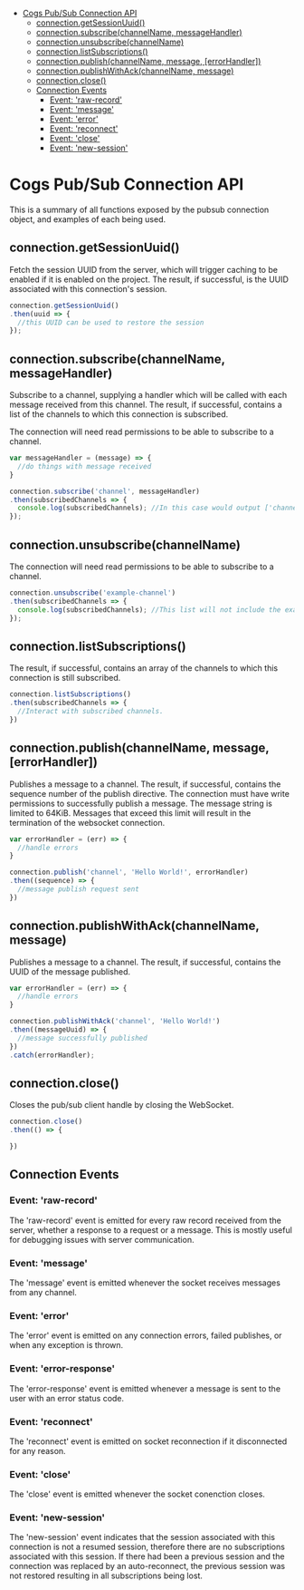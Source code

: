 <!-- toc -->
- [Cogs Pub/Sub Connection API](#cogs-pubsub-connection-api)
  - [connection.getSessionUuid()](#connectiongetsessionuuid)
  - [connection.subscribe(channelName, messageHandler)](#connectionsubscribechannelname-messagehandler)
  - [connection.unsubscribe(channelName)](#connectionunsubscribechannelname)
  - [connection.listSubscriptions()](#connectionlistsubscriptions)
  - [connection.publish(channelName, message, [errorHandler])](#connectionpublishchannelname-message-errorhandler)
  - [connection.publishWithAck(channelName, message)](#connectionpublishwithackchannelname-message)
  - [connection.close()](#connectionclose)
  - [Connection Events](#events-emitted-for-pubsub-connection)
    - [Event: 'raw-record'](#event-raw-record)
    - [Event: 'message'](#event-message)
    - [Event: 'error'](#event-error)
    - [Event: 'reconnect'](#event-reconnect)
    - [Event: 'close'](#event-close)
    - [Event: 'new-session'](#event-new-session)
<!-- tocstop -->

# Cogs Pub/Sub Connection API
This is a summary of all functions exposed by the pubsub connection object, and examples of each being used.

## connection.getSessionUuid()
Fetch the session UUID from the server, which will trigger caching to be enabled if it is enabled on the project. The result, if successful, is the UUID associated with this connection's session.

```javascript
connection.getSessionUuid()
.then(uuid => {
  //this UUID can be used to restore the session
});
```

## connection.subscribe(channelName, messageHandler)
Subscribe to a channel, supplying a handler which will be called with each message received from this channel. The result, if successful, contains a list of the channels to which this connection is subscribed.

The connection will need read permissions to be able to subscribe to a channel.

```javascript
var messageHandler = (message) => {
  //do things with message received
}

connection.subscribe('channel', messageHandler)
.then(subscribedChannels => {
  console.log(subscribedChannels); //In this case would output ['channel']
});
```
## connection.unsubscribe(channelName)
The connection will need read permissions to be able to subscribe to a channel.

```javascript
connection.unsubscribe('example-channel')
.then(subscribedChannels => {
  console.log(subscribedChannels); //This list will not include the example-channel channel
});
```

## connection.listSubscriptions()
The result, if successful, contains an array of the channels to which this connection is still subscribed.

```javascript
connection.listSubscriptions()
.then(subscribedChannels => {
  //Interact with subscribed channels.
})
```

## connection.publish(channelName, message, [errorHandler])
Publishes a message to a channel. The result, if successful, contains the sequence number of the publish directive. The connection must have write permissions to successfully publish a message.
The message string is limited to 64KiB. Messages that exceed this limit will result in the termination of the websocket connection.

```javascript
var errorHandler = (err) => {
  //handle errors
}

connection.publish('channel', 'Hello World!', errorHandler)
.then((sequence) => {
  //message publish request sent
})
```

## connection.publishWithAck(channelName, message)
Publishes a message to a channel. The result, if successful, contains the UUID of the message published.

```javascript
var errorHandler = (err) => {
  //handle errors
}

connection.publishWithAck('channel', 'Hello World!')
.then((messageUuid) => {
  //message successfully published
})
.catch(errorHandler);
```

## connection.close()
Closes the pub/sub client handle by closing the WebSocket.

```javascript
connection.close()
.then(() => {

})
```
## Connection Events

### Event: 'raw-record'
The 'raw-record' event is emitted for every raw record received from the server, whether a response to a request or a message. This is mostly useful for debugging issues with server communication.

### Event: 'message'
The 'message' event is emitted whenever the socket receives messages from any channel.

### Event: 'error'
The 'error' event is emitted on any connection errors, failed publishes, or when any exception is thrown.

### Event: 'error-response'
The 'error-response' event is emitted whenever a message is sent to the user with an error status code.

### Event: 'reconnect'
The 'reconnect' event is emitted on socket reconnection if it disconnected for any reason.

### Event: 'close'
The 'close' event is emitted whenever the socket conenction closes.

### Event: 'new-session'
The 'new-session' event indicates that the session associated with this connection is not a resumed session, therefore there are no subscriptions associated with this session. If there had been a previous session and the connection was replaced by an auto-reconnect, the previous session was not restored resulting in all subscriptions being lost.
